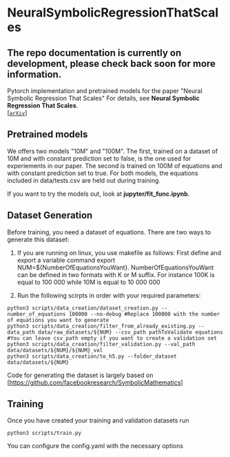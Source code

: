 # NeuralSymbolicRegressionThatScales
## The repo documentation is currently on development, please check back soon for more information.

Pytorch implementation and pretrained models for the paper "Neural Symbolic Regression That Scales" 
For details, see **Neural Symbolic Regression That Scales**.  
[[`arXiv`](https://arxiv.org/pdf/2106.06427.pdf)] 


## Pretrained models
We offers two models "10M" and "100M". The first, trained on a dataset of 10M and with constant prediction set to false, is the one used for experiements in our paper. The second is trained on 100M of equations and with constant prediction set to true.
For both models, the equations included in data/tests.csv are held out during training.

If you want to try the models out, look at **jupyter/fit_func.ipynb**.


## Dataset Generation
Before training, you need a dataset of equations. 
There are two ways to generate this dataset:
1) If you are running on linux, you use makefile as follows:
First define and export a variable command export NUM=${NumberOfEquationsYouWant}. 
NumberOfEquationsYouWant can be defined in two formats with K or M suffix. For instance 100K is equal to 100 000 while 10M is equal to 10 000 000

2) Run the following scirpts in order with your required parameters:
```
python3 scripts/data_creation/dataset_creation.py --number_of_equations 100000 --no-debug #Replace 100000 with the number of equations you want to generate
python3 scripts/data_creation/filter_from_already_existing.py --data_path data/raw_datasets/${NUM} --csv_path pathToValidate equations #You can leave csv_path empty if you want to create a validation set
python3 scripts/data_creation/filter_validation.py --val_path data/datasets/${NUM}/${NUM}_val
python3 scripts/data_creation/to_h5.py --folder_dataset data/datasets/${NUM} 
```

Code for generating the dataset is largely based on [https://github.com/facebookresearch/SymbolicMathematics]

## Training
Once you have created your training and validation datasets run 
```
python3 scripts/train.py
```
You can configure the config.yaml with the necessary options
